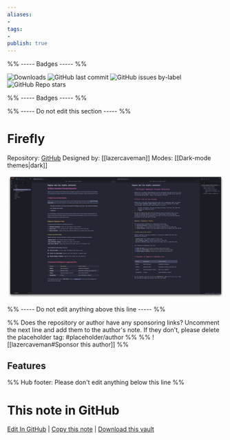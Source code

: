 ```yaml
---
aliases:
- 
tags: 
- 
publish: true
---
```


%% ----- Badges ----- %%

![Downloads](https://img.shields.io/badge/downloads-8935-573E7A?style=for-the-badge&logo=)
![GitHub last commit](https://img.shields.io/github/last-commit/lazercaveman/obsidian-firefly-theme?color=573E7A&label=last%20update&logo=github&style=for-the-badge)
![GitHub issues by-label](https://img.shields.io/github/issues/lazercaveman/obsidian-firefly-theme/help%20wanted?color=573E7A&logo=github&style=for-the-badge) 
![GitHub Repo stars](https://img.shields.io/github/stars/lazercaveman/obsidian-firefly-theme?color=573E7A&logo=github&style=for-the-badge)

%% ----- Badges ----- %%

%% ----- Do not edit this section ----- %%

# Firefly

Repository: [GitHub](https://github.com/lazercaveman/obsidian-firefly-theme)
Designed by: [[lazercaveman]]
Modes: [[Dark-mode themes|dark]]



![screenshot](https://github.com/lazercaveman/obsidian-firefly-theme/raw/HEAD/firefly-theme-screenshot.png)

%% ----- Do not edit anything above this line ----- %% 

%% Does the repository or author have any sponsoring links? Uncomment the next line and add them to the author's note. If they don't, please delete the placeholder tag: #placeholder/author %%
%% ![[lazercaveman#Sponsor this author]] %%


## Features



%% Hub footer: Please don't edit anything below this line %%

# This note in GitHub

<span class="git-footer">[Edit In GitHub](https://github.dev/obsidian-community/obsidian-hub/blob/main/02%20-%20Community%20Expansions/02.05%20All%20Community%20Expansions/Themes/Firefly.md "git-hub-edit-note") | [Copy this note](https://raw.githubusercontent.com/obsidian-community/obsidian-hub/main/02%20-%20Community%20Expansions/02.05%20All%20Community%20Expansions/Themes/Firefly.md "git-hub-copy-note") | [Download this vault](https://github.com/obsidian-community/obsidian-hub/archive/refs/heads/main.zip "git-hub-download-vault") </span>
